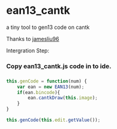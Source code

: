 # ean13_cantk
a tiny tool to gen13 code on cantk

Thanks to [jamesliu96](https://github.com/jamesliu96/ean13)

Intergration Step:

### Copy ean13_cantk.js code in to ide.

###
```javascript
this.genCode = function(num) {
    var ean = new EAN13(num);
    if(ean.bincode){
        ean.cantkDraw(this.image);
    }
}

this.genCode(this.edit.getValue());
```

